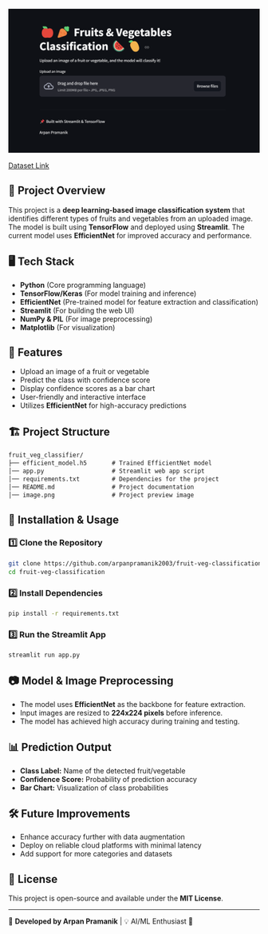 ![Fruits & Vegetables Classification 🍎🥕🍉🥭](image.png)

[Dataset Link](https://www.kaggle.com/datasets/kritikseth/fruit-and-vegetable-image-recognition)

## 📌 Project Overview
This project is a **deep learning-based image classification system** that identifies different types of fruits and vegetables from an uploaded image. The model is built using **TensorFlow** and deployed using **Streamlit**. The current model uses **EfficientNet** for improved accuracy and performance.

## 🖥️ Tech Stack
- **Python** (Core programming language)
- **TensorFlow/Keras** (For model training and inference)
- **EfficientNet** (Pre-trained model for feature extraction and classification)
- **Streamlit** (For building the web UI)
- **NumPy & PIL** (For image preprocessing)
- **Matplotlib** (For visualization)

## 🎯 Features
- Upload an image of a fruit or vegetable
- Predict the class with confidence score
- Display confidence scores as a bar chart
- User-friendly and interactive interface
- Utilizes **EfficientNet** for high-accuracy predictions

## 🏗️ Project Structure
```
fruit_veg_classifier/
├── efficient_model.h5       # Trained EfficientNet model
│── app.py                   # Streamlit web app script
│── requirements.txt         # Dependencies for the project
│── README.md                # Project documentation
│── image.png                # Project preview image
```

## 🚀 Installation & Usage
### 1️⃣ Clone the Repository
```sh
git clone https://github.com/arpanpramanik2003/fruit-veg-classification.git
cd fruit-veg-classification
```

### 2️⃣ Install Dependencies
```sh
pip install -r requirements.txt
```

### 3️⃣ Run the Streamlit App
```sh
streamlit run app.py
```

## 📷 Model & Image Preprocessing
- The model uses **EfficientNet** as the backbone for feature extraction.
- Input images are resized to **224x224 pixels** before inference.
- The model has achieved high accuracy during training and testing.

## 📊 Prediction Output
- **Class Label:** Name of the detected fruit/vegetable
- **Confidence Score:** Probability of prediction accuracy
- **Bar Chart:** Visualization of class probabilities

## 🛠️ Future Improvements
- Enhance accuracy further with data augmentation
- Deploy on reliable cloud platforms with minimal latency
- Add support for more categories and datasets

## 📜 License
This project is open-source and available under the **MIT License**.

---
📌 **Developed by Arpan Pramanik** | 💡 AI/ML Enthusiast 🚀

